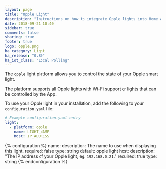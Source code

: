 ```yaml
---
layout: page
title: "Opple Light"
description: "Instructions on how to integrate Opple lights into Home Assistant."
date: 2018-09-21 10:40
sidebar: true
comments: false
sharing: true
footer: true
logo: opple.png
ha_category: Light
ha_release: "0.80"
ha_iot_class: "Local Polling"
---
```



The `opple` light platform allows you to control the state of your Opple smart light.

The platform supports all Opple lights with Wi-Fi support or lights that can be controlled by the App.

To use your Opple light in your installation, add the following to your `configuration.yaml` file:

```yaml
# Example configuration.yaml entry
light:
  - platform: opple
    name: LIGHT_NAME
    host: IP_ADDRESS
```

{% configuration %}
name:
  description: The name to use when displaying this light.
  required: false
  type: string
  default: opple light
host:
  description: "The IP address of your Opple light, eg. `192.168.0.21`."
  required: true
  type: string
{% endconfiguration %}

